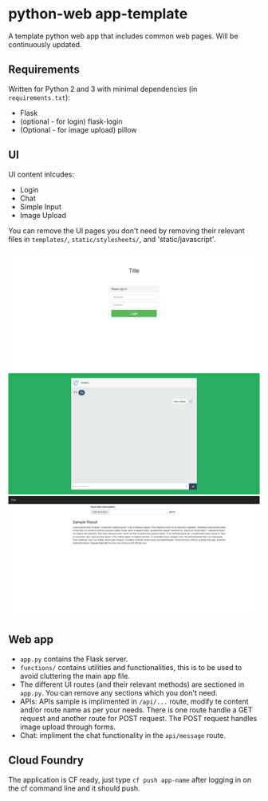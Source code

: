# python-web app-template
A template python web app that includes common web pages. Will be continuously updated.

## Requirements

Written for Python 2 and 3 with minimal dependencies (in `requirements.txt`):

* Flask
* (optional - for login) flask-login
* (Optional - for image upload) pillow

## UI

UI content inlcudes:

 * Login
 * Chat
 * Simple Input
 * Image Upload
 
You can remove the UI pages you don't need by removing their relevant files in `templates/`, `static/stylesheets/`, and 'static/javascript'. 

![login](images/login.png)
![chat](images/chat.png)
![simple](images/simple_input.png)

## Web app

* `app.py` contains the Flask server.
* `functions/` contains utilities and functionalities, this is to be used to avoid cluttering the main app file. 
* The different UI routes (and their relevant methods) are sectioned in `app.py`. You can remove any sections which you don't need.
* APIs: APIs sample is implimented in `/api/...` route, modify te content and/or route name as per your needs. There is one route handle a GET request and another route for POST request. The POST request handles image upload through forms.
* Chat: impliment the chat functionality in the `api/message` route.

## Cloud Foundry

The application is CF ready, just type `cf push app-name` after logging in on the cf command line and it should push. 
